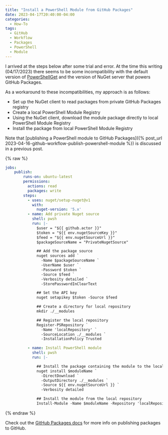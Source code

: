 ```yaml
---
title: "Install a PowerShell Module from GitHub Packages"
date: 2023-04-17T20:40:00-04:00
categories:
  - How-To
tags:
  - GitHub
  - Workflow
  - Packages
  - PowerShell
  - Module
---
```


I arrived at the steps below after some trial and error. At the time this writing (04/17/2023) there seems to be some incompatibility with the default version of [PowerShellGet](powershellget-docs) and the version of NuGet server that powers GitHub Packages.

<!--more-->

As a workaround to these incompatibilities, my approach is as follows:

  * Set up the NuGet client to read packages from private GitHub Packages registry
  * Create a local PowerShell Module Registry
  * Using the NuGet client, download the module package directly to local PowerShell Module Registry
  * Install the package from local PowerShell Module Registry

Note that [publishing a PowerShell module to GitHub Packages]({% post_url 2023-04-16-github-workflow-publish-powershell-module %}) is discussed in a previous post.

{% raw %}
```yml
jobs:
    publish:
        runs-on: ubuntu-latest
        permissions:
          actions: read
          packages: write
        steps:
          - uses: nuget/setup-nuget@v1
            with:
              nuget-version: '5.x'
          - name: Add private Nuget source
            shell: pwsh
            run: |-
              $user = "${{ github.actor }}"
              $token = "${{ env.nugetSourceKey }}"
              $feed = "${{ env.nugetSourceUrl }}"
              $packageSourceName = "PrivateNugetSource"

              ## Add the package source
              nuget sources add `
                -Name $packageSourceName `
                -UserName $user `
                -Password $token `
                -Source $feed `
                -Verbosity detailed `
                -StorePasswordInClearText

              ## Set the API key
              nuget setapikey $token -Source $feed

              ## Create a directory for local repository
              mkdir ./__modules

              ## Register the local repository
              Register-PSRepository `
                -Name 'localRepository' `
                -SourceLocation ./__modules `
                -InstallationPolicy Trusted 

          - name: Install PowerShell module
            shell: pwsh
            run: |-

              ## Install the package containing the module to the local repository
              nuget install $moduleName `
                -DirectDownload `
                -OutputDirectory ./__modules `
                -Source ${{ env.nugetSourceUrl }} `
                -Verbosity detailed

              ## Install the module from the local repository
              Install-Module -Name $moduleName -Repository 'localRepository'
```
{% endraw %}

Check out the [GitHub Packages docs][github-packages-docs] for more info on publishing packages to GitHub.

[powershellget-docs]: https://learn.microsoft.com/en-us/powershell/module/powershellget/?view=powershellget-2.x
[github-packages-docs]: https://docs.github.com/en/packages/learn-github-packages/introduction-to-github-packages
